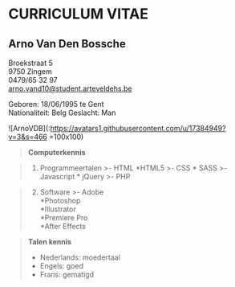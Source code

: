 CURRICULUM VITAE
================

Arno Van Den Bossche
-------------

Broekstraat 5  
9750 Zingem  
0479/65 32 97  
arno.vand10@student.arteveldehs.be

Geboren: 18/06/1995 te Gent  
Nationaliteit: Belg
Geslacht: Man

![ArnoVDB](:https://avatars1.githubusercontent.com/u/17384949?v=3&s=466 =100x100)



>**Computerkennis**

>1. Programmeertalen
	>- HTML
		*HTML5
	>- CSS
		* SASS
	>- Javascript
		* jQuery
	>- PHP

>2. Software
	>- Adobe  
		*Photoshop   
		*Illustrator  
		*Premiere Pro  
		*After Effects  


>**Talen kennis**
>- Nederlands: moedertaal
>- Engels: goed
>- Frans: gematigd
